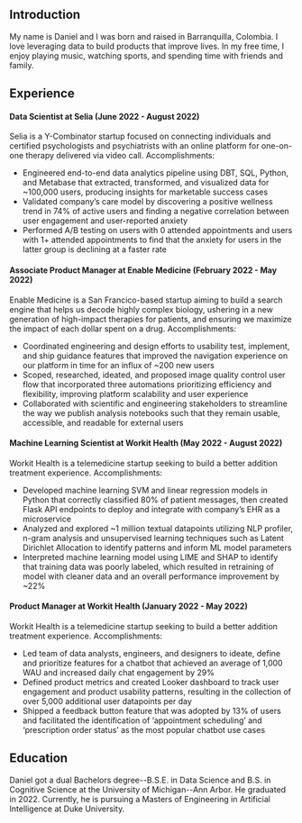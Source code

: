 ## Introduction
My name is Daniel and I was born and raised in Barranquilla, Colombia. I love leveraging data to build products that improve lives. In my free time, I enjoy playing music, watching sports, and spending time with friends and family.

## Experience
#### Data Scientist at Selia (June 2022 - August 2022)
Selia is a Y-Combinator startup focused on connecting individuals and certified psychologists and psychiatrists with an online platform
for one-on-one therapy delivered via video call. Accomplishments:
* Engineered end-to-end data analytics pipeline using DBT, SQL, Python, and Metabase that extracted, transformed, and visualized data for ~100,000 users, producing insights for marketable success cases
* Validated company’s care model by discovering a positive wellness trend in 74% of active users and finding a negative correlation between user engagement and user-reported anxiety
* Performed A/B testing on users with 0 attended appointments and users with 1+ attended appointments to find that the anxiety for users in the latter group is declining at a faster rate

#### Associate Product Manager at Enable Medicine (February 2022 - May 2022)
Enable Medicine is a San Francico-based startup aiming to build a search engine that helps us decode highly complex biology, ushering in a new generation of high-impact therapies for patients, and ensuring we maximize the impact of each dollar spent on a drug. Accomplishments:
* Coordinated engineering and design efforts to usability test, implement, and ship guidance features that improved the navigation experience on our platform in time for an influx of ~200 new users
* Scoped, researched, ideated, and proposed image quality control user flow that incorporated three automations prioritizing efficiency and flexibility, improving platform scalability and user experience
* Collaborated with scientific and engineering stakeholders to streamline the way we publish analysis notebooks such that they remain usable, accessible, and readable for external users

#### Machine Learning Scientist at Workit Health (May 2022 - August 2022)
Workit Health is a telemedicine startup seeking to build a better addition treatment experience. Accomplishments:
* Developed machine learning SVM and linear regression models in Python that correctly classified 80% of patient messages, then created Flask API endpoints to deploy and integrate with company’s EHR as a microservice
* Analyzed and explored ~1 million textual datapoints utilizing NLP profiler, n-gram analysis and unsupervised learning techniques such as Latent Dirichlet Allocation to identify patterns and inform ML model parameters
* Interpreted machine learning model using LIME and SHAP to identify that training data was poorly labeled, which resulted in retraining of model with cleaner data and an overall performance improvement by ~22%

#### Product Manager at Workit Health (January 2022 - May 2022)
Workit Health is a telemedicine startup seeking to build a better addition treatment experience. Accomplishments:
* Led team of data analysts, engineers, and designers to ideate, define and prioritize features for a chatbot that achieved an average of 1,000 WAU and increased daily chat engagement by 29%
* Defined product metrics and created Looker dashboard to track user engagement and product usability patterns, resulting in the collection of over 5,000 additional user datapoints per day
* Shipped a feedback button feature that was adopted by 13% of users and facilitated the identification of ‘appointment scheduling’ and ‘prescription order status’ as the most popular chatbot use cases

## Education
Daniel got a dual Bachelors degree--B.S.E. in Data Science and B.S. in Cognitive Science at the University of Michigan--Ann Arbor. He graduated in 2022.
Currently, he is pursuing a Masters of Engineering in Artificial Intelligence at Duke University.